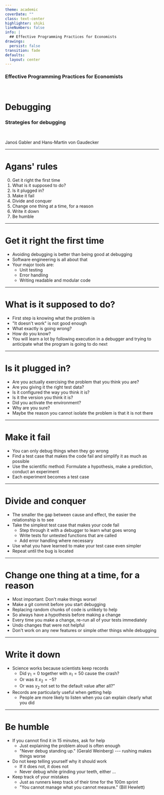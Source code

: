 ```yaml
---
theme: academic
coverDate: ""
class: text-center
highlighter: shiki
lineNumbers: false
info: |
  ## Effective Programming Practices for Economists
drawings:
  persist: false
transition: fade
defaults:
  layout: center
---
```


### Effective Programming Practices for Economists

<br/>

# Debugging

### Strategies for debugging

<br/>


Janoś Gabler and Hans-Martin von Gaudecker

---

# Agans' rules

0. Get it right the first time
1. What is it supposed to do?
2. Is it plugged in?
3. Make it fail
4. Divide and conquer
5. Change one thing at a time, for a reason
6. Write it down
7. Be humble

---

# Get it right the first time

- Avoiding debugging is better than being good at debugging
- Software engineering is all about that
- Your major tools are:
  - Unit testing
  - Error handling
  - Writing readable and modular code

---

# What is it supposed to do?

- First step is knowing what the problem is
- "It doesn't work" is not good enough
- What exactly is going wrong?
- How do you know?
- You will learn a lot by following execution in a debugger and
  trying to anticipate what the program is going to do next

---

# Is it plugged in?

- Are you actually exercising the problem that you think you are?
- Are you giving it the right test data?
- Is it configured the way you think it is?
- Is it the version you think it is?
- Did you activate the environment?
- Why are you sure?
- Maybe the reason you cannot isolate the problem is that it is not
  there

---

# Make it fail

- You can only debug things when they go wrong
- Find a test case that makes the code fail and simplify it as much as possible
- Use the scientific method: Formulate a hypothesis, make a prediction, conduct an experiment
- Each experiment becomes a test case

---

# Divide and conquer

- The smaller the gap between cause and effect, the easier the relationship is to see
- Take the simplest test case that makes your code fail
    - Step through it with a debugger to learn what goes wrong
    - Write tests for untested functions that are called
    - Add error handling where necessary
- Use what you have learned to make your test case even simpler
- Repeat until the bug is located

---

# Change one thing at a time, for a reason

- Most important: Don't make things worse!
- Make a git commit before you start debugging
- Replacing random chunks of code is unlikely to help
- So always have a hypothesis before making a change
- Every time you make a change, re-run all of your tests immediately
- Undo changes that were not helpful
- Don't work on any new features or simple other things while debugging


---

# Write it down

- Science works because scientists keep records
  - Did $\gamma_1 = 0$ together with $x_1 = 50$ cause the crash?
  - Or was it $x_2 = -5$?
  - Or was $\gamma_2$ not set to the default value after all?"
- Records are particularly useful when getting help
  - People are more likely to listen when you can explain clearly
    what you did

---

# Be humble

- If you cannot find it in 15 minutes, ask for help
  - Just explaining the problem aloud is often enough
  - "Never debug standing up." (Gerald Weinberg) --- rushing makes
    things worse
- Do not keep telling yourself why it should work
  - If it does not, it does not
  - Never debug while grinding your teeth, either ...
- Keep track of your mistakes
  - Just as runners keep track of their time for the 100m sprint
  - "You cannot manage what you cannot measure." (Bill Hewlett)
